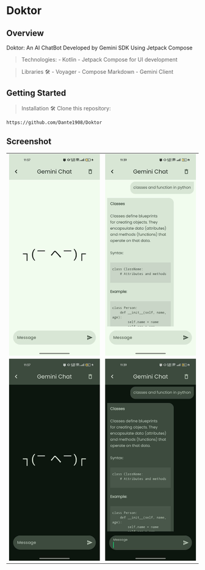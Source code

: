 # Doktor
## Overview
Doktor: An AI ChatBot Developed by Gemini SDK Using Jetpack Compose
> Technologies:
    - Kotlin
    - Jetpack Compose for UI development

> Libraries 🛠️
    - Voyager
    - Compose Markdown
    - Gemini Client

## Getting Started

> Installation 🛠️
 Clone this repository:
   ```bash
   https://github.com/Dante1908/Doktor
   ```
## Screenshot

<table>
   <tr>
    <td><img src="image/image1.jpg" alt="android"></td>
    <td><img src="image/image2.jpg" alt="android"></td>
   </tr>
   <tr>
    <td><img src="image/image3.jpg" alt="android"></td>
    <td><img src="image/image4.jpg" alt="android"></td>
   </tr>
</table>

